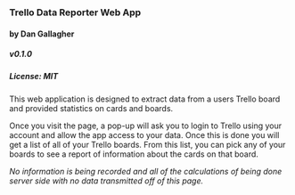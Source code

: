 ### Trello Data Reporter Web App
#### by Dan Gallagher
##### v0.1.0
##### License: MIT

This web application is designed to extract data from a users Trello board and provided statistics on cards and boards.

Once you visit the page, a pop-up will ask you to login to Trello using your account and allow the app access to your data. Once this is done you will get a list of all of your Trello boards. From this list, you can pick any of your boards to see a report of information about the cards on that board.

_No information is being recorded and all of the calculations of being done server side with no data transmitted off of this page._
